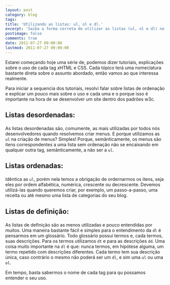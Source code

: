 ```yaml
---
layout: post
category: blog
tags: 
title: 'Utilizando as listas: ul, ol e dl.'
excerpt: 'Saiba a forma correta de utilizar as listas (ul, ol e dl) no html.'
postimage: false
comments: true
date: 2011-07-27 09:00:00
lastmod: 2011-07-27 09:00:00
---
```


Estarei começando hoje uma série de, podemos dizer tutoriais, explicações sobre o uso de cada tag xHTML e CSS. Cada tópico terá uma nomeclatura bastante direta sobre o assunto abordado, então vamos ao que interessa realmente.

Para iniciar a sequencia dos tutoriais, resolvi falar sobre listas de ordenação e explicar um pouco mais sobre o uso e cada uma e o porque isso é importante na hora de se desenvolver um site dentro dos padrões w3c.

## Listas desordenadas: <ul>

As listas desordenadas são, comumente, as mais utilizadas por todos nós desenvolvedores quando resolvemos criar menus. E porque utilizamos as `ul` na criação de menus? Simples! Porque, semânticamente, os menus são itens correspondentes a uma lista sem ordenação não se encaixando em qualquer outra tag, semânticamente, a não ser a `ul`.

## Listas ordenadas: <ol>

Idêntica as `ul`, porém nela temos a obrigação de ordernarmos os itens, seja eles por ordem alfabética, numérica, crescente ou decrescente. Devemos utilizá-las quando queremos criar, por exemplo, um passo-a-passo, uma receita ou até mesmo uma lista de categorias do seu blog.

## Listas de definição: <dl>

As listas de definição são as menos utilizadas e pouco entendidas por muitos. Uma maneira bastante fácil e simples para o entendimento da `dl` é pensarmos em um glossário. Todo glossário possui termos e, cada termos, suas descrições. Para os termos utilizamos `dt` e para as descrições `dd`. Uma coisa muito importante na `dl` é que: nunca termos, em hipótese alguma, um termo repetido com descrições diferentes. Cada termo tem sua descrição única, caso contrário o mesmo não poderá ser um `dl`, e sim uma `ul` ou uma `ol`.

Em tempo, basta sabermos o nome de cada tag para qu possamos entender o seu uso.